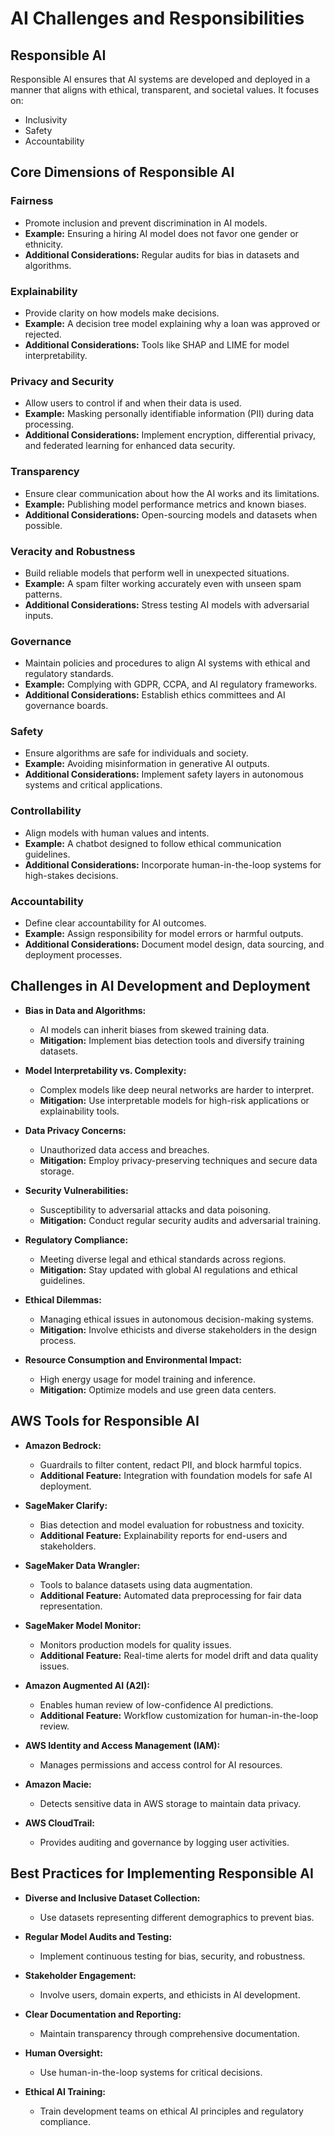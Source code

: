 # AI Challenges and Responsibilities

## Responsible AI

Responsible AI ensures that AI systems are developed and deployed in a manner that aligns with ethical, transparent, and societal values. It focuses on:

- Inclusivity  
- Safety  
- Accountability  

## Core Dimensions of Responsible AI

### Fairness

- Promote inclusion and prevent discrimination in AI models.  
- **Example:** Ensuring a hiring AI model does not favor one gender or ethnicity.  
- **Additional Considerations:** Regular audits for bias in datasets and algorithms.  

### Explainability

- Provide clarity on how models make decisions.  
- **Example:** A decision tree model explaining why a loan was approved or rejected.  
- **Additional Considerations:** Tools like SHAP and LIME for model interpretability.  

### Privacy and Security

- Allow users to control if and when their data is used.  
- **Example:** Masking personally identifiable information (PII) during data processing.  
- **Additional Considerations:** Implement encryption, differential privacy, and federated learning for enhanced data security.  

### Transparency

- Ensure clear communication about how the AI works and its limitations.  
- **Example:** Publishing model performance metrics and known biases.  
- **Additional Considerations:** Open-sourcing models and datasets when possible.  

### Veracity and Robustness

- Build reliable models that perform well in unexpected situations.  
- **Example:** A spam filter working accurately even with unseen spam patterns.  
- **Additional Considerations:** Stress testing AI models with adversarial inputs.  

### Governance

- Maintain policies and procedures to align AI systems with ethical and regulatory standards.  
- **Example:** Complying with GDPR, CCPA, and AI regulatory frameworks.  
- **Additional Considerations:** Establish ethics committees and AI governance boards.  

### Safety

- Ensure algorithms are safe for individuals and society.  
- **Example:** Avoiding misinformation in generative AI outputs.  
- **Additional Considerations:** Implement safety layers in autonomous systems and critical applications.  

### Controllability

- Align models with human values and intents.  
- **Example:** A chatbot designed to follow ethical communication guidelines.  
- **Additional Considerations:** Incorporate human-in-the-loop systems for high-stakes decisions.  

### Accountability

- Define clear accountability for AI outcomes.  
- **Example:** Assign responsibility for model errors or harmful outputs.  
- **Additional Considerations:** Document model design, data sourcing, and deployment processes.  

## Challenges in AI Development and Deployment

- **Bias in Data and Algorithms:**  
  - AI models can inherit biases from skewed training data.  
  - **Mitigation:** Implement bias detection tools and diversify training datasets.  

- **Model Interpretability vs. Complexity:**  
  - Complex models like deep neural networks are harder to interpret.  
  - **Mitigation:** Use interpretable models for high-risk applications or explainability tools.  

- **Data Privacy Concerns:**  
  - Unauthorized data access and breaches.  
  - **Mitigation:** Employ privacy-preserving techniques and secure data storage.  

- **Security Vulnerabilities:**  
  - Susceptibility to adversarial attacks and data poisoning.  
  - **Mitigation:** Conduct regular security audits and adversarial training.  

- **Regulatory Compliance:**  
  - Meeting diverse legal and ethical standards across regions.  
  - **Mitigation:** Stay updated with global AI regulations and ethical guidelines.  

- **Ethical Dilemmas:**  
  - Managing ethical issues in autonomous decision-making systems.  
  - **Mitigation:** Involve ethicists and diverse stakeholders in the design process.  

- **Resource Consumption and Environmental Impact:**  
  - High energy usage for model training and inference.  
  - **Mitigation:** Optimize models and use green data centers.  

## AWS Tools for Responsible AI

- **Amazon Bedrock:**  
  - Guardrails to filter content, redact PII, and block harmful topics.  
  - **Additional Feature:** Integration with foundation models for safe AI deployment.  

- **SageMaker Clarify:**  
  - Bias detection and model evaluation for robustness and toxicity.  
  - **Additional Feature:** Explainability reports for end-users and stakeholders.  

- **SageMaker Data Wrangler:**  
  - Tools to balance datasets using data augmentation.  
  - **Additional Feature:** Automated data preprocessing for fair data representation.  

- **SageMaker Model Monitor:**  
  - Monitors production models for quality issues.  
  - **Additional Feature:** Real-time alerts for model drift and data quality issues.  

- **Amazon Augmented AI (A2I):**  
  - Enables human review of low-confidence AI predictions.  
  - **Additional Feature:** Workflow customization for human-in-the-loop review.  

- **AWS Identity and Access Management (IAM):**  
  - Manages permissions and access control for AI resources.  

- **Amazon Macie:**  
  - Detects sensitive data in AWS storage to maintain data privacy.  

- **AWS CloudTrail:**  
  - Provides auditing and governance by logging user activities.  

## Best Practices for Implementing Responsible AI

- **Diverse and Inclusive Dataset Collection:**  
  - Use datasets representing different demographics to prevent bias.  

- **Regular Model Audits and Testing:**  
  - Implement continuous testing for bias, security, and robustness.  

- **Stakeholder Engagement:**  
  - Involve users, domain experts, and ethicists in AI development.  

- **Clear Documentation and Reporting:**  
  - Maintain transparency through comprehensive documentation.  

- **Human Oversight:**  
  - Use human-in-the-loop systems for critical decisions.  

- **Ethical AI Training:**  
  - Train development teams on ethical AI principles and regulatory compliance.  
